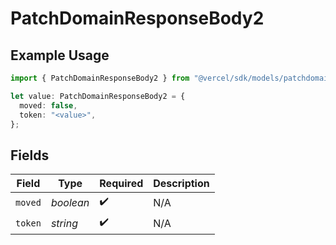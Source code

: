 # PatchDomainResponseBody2

## Example Usage

```typescript
import { PatchDomainResponseBody2 } from "@vercel/sdk/models/patchdomainop.js";

let value: PatchDomainResponseBody2 = {
  moved: false,
  token: "<value>",
};
```

## Fields

| Field              | Type               | Required           | Description        |
| ------------------ | ------------------ | ------------------ | ------------------ |
| `moved`            | *boolean*          | :heavy_check_mark: | N/A                |
| `token`            | *string*           | :heavy_check_mark: | N/A                |